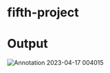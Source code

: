# fifth-project
# Output
![Annotation 2023-04-17 004015](https://user-images.githubusercontent.com/130549904/232338193-a4795ab1-815d-403e-86b4-1b092816eead.png)
